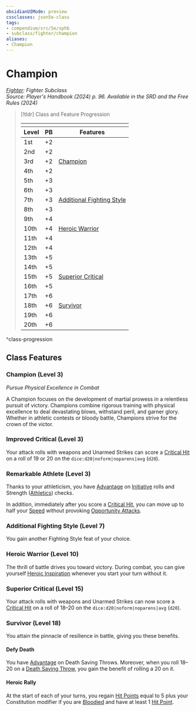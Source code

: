 ```yaml
---
obsidianUIMode: preview
cssclasses: json5e-class
tags:
- compendium/src/5e/xphb
- subclass/fighter/champion
aliases:
- Champion
---
```

# Champion
*[Fighter](./fighter-xphb.md): Fighter Subclass*  
*Source: Player's Handbook (2024) p. 96. Available in the <span title='Systems Reference Document (5.2)'>SRD</span> and the Free Rules (2024)*  

> [!tldr] Class and Feature Progression
> 
> <table class="class-progression">
> <thead>
> <tr><th colspan='3'></th></tr>
> <tr class="class-progression"><th class"level">Level</th><th class"pb">PB</th><th class"feature">Features</th></tr>
> </thead><tbody>
> <tr class="class-progression"><td class"level">1st</td><td class"pb">+2</td><td class"feature"></td></tr>
> <tr class="class-progression"><td class"level">2nd</td><td class"pb">+2</td><td class"feature"></td></tr>
> <tr class="class-progression"><td class"level">3rd</td><td class"pb">+2</td><td class"feature"><a href='#Champion (Level 3)' class='internal-link'>Champion</a></td></tr>
> <tr class="class-progression"><td class"level">4th</td><td class"pb">+2</td><td class"feature"></td></tr>
> <tr class="class-progression"><td class"level">5th</td><td class"pb">+3</td><td class"feature"></td></tr>
> <tr class="class-progression"><td class"level">6th</td><td class"pb">+3</td><td class"feature"></td></tr>
> <tr class="class-progression"><td class"level">7th</td><td class"pb">+3</td><td class"feature"><a href='#Additional Fighting Style (Level 7)' class='internal-link'>Additional Fighting Style</a></td></tr>
> <tr class="class-progression"><td class"level">8th</td><td class"pb">+3</td><td class"feature"></td></tr>
> <tr class="class-progression"><td class"level">9th</td><td class"pb">+4</td><td class"feature"></td></tr>
> <tr class="class-progression"><td class"level">10th</td><td class"pb">+4</td><td class"feature"><a href='#Heroic Warrior (Level 10)' class='internal-link'>Heroic Warrior</a></td></tr>
> <tr class="class-progression"><td class"level">11th</td><td class"pb">+4</td><td class"feature"></td></tr>
> <tr class="class-progression"><td class"level">12th</td><td class"pb">+4</td><td class"feature"></td></tr>
> <tr class="class-progression"><td class"level">13th</td><td class"pb">+5</td><td class"feature"></td></tr>
> <tr class="class-progression"><td class"level">14th</td><td class"pb">+5</td><td class"feature"></td></tr>
> <tr class="class-progression"><td class"level">15th</td><td class"pb">+5</td><td class"feature"><a href='#Superior Critical (Level 15)' class='internal-link'>Superior Critical</a></td></tr>
> <tr class="class-progression"><td class"level">16th</td><td class"pb">+5</td><td class"feature"></td></tr>
> <tr class="class-progression"><td class"level">17th</td><td class"pb">+6</td><td class"feature"></td></tr>
> <tr class="class-progression"><td class"level">18th</td><td class"pb">+6</td><td class"feature"><a href='#Survivor (Level 18)' class='internal-link'>Survivor</a></td></tr>
> <tr class="class-progression"><td class"level">19th</td><td class"pb">+6</td><td class"feature"></td></tr>
> <tr class="class-progression"><td class"level">20th</td><td class"pb">+6</td><td class"feature"></td></tr>
> </tbody></table>

^class-progression


## Class Features

### Champion (Level 3)

*Pursue Physical Excellence in Combat*

A Champion focuses on the development of martial prowess in a relentless pursuit of victory. Champions combine rigorous training with physical excellence to deal devastating blows, withstand peril, and garner glory. Whether in athletic contests or bloody battle, Champions strive for the crown of the victor.

### Improved Critical (Level 3)

Your attack rolls with weapons and Unarmed Strikes can score a [Critical Hit](/3-Mechanics/CLI/variant-rules/critical-hit-xphb.md) on a roll of 19 or 20 on the `dice:d20|noform|noparens|avg` (`d20`).

### Remarkable Athlete (Level 3)

Thanks to your athleticism, you have [Advantage](/3-Mechanics/CLI/variant-rules/advantage-xphb.md) on [Initiative](/3-Mechanics/CLI/variant-rules/initiative-xphb.md) rolls and Strength ([Athletics](skills.md#Athletics)) checks.

In addition, immediately after you score a [Critical Hit](/3-Mechanics/CLI/variant-rules/critical-hit-xphb.md), you can move up to half your [Speed](/3-Mechanics/CLI/variant-rules/speed-xphb.md) without provoking [Opportunity Attacks](actions.md#Opportunity%20Attack).

### Additional Fighting Style (Level 7)

You gain another Fighting Style feat of your choice.

### Heroic Warrior (Level 10)

The thrill of battle drives you toward victory. During combat, you can give yourself [Heroic Inspiration](/3-Mechanics/CLI/variant-rules/heroic-inspiration-xphb.md) whenever you start your turn without it.

### Superior Critical (Level 15)

Your attack rolls with weapons and Unarmed Strikes can now score a [Critical Hit](/3-Mechanics/CLI/variant-rules/critical-hit-xphb.md) on a roll of 18–20 on the `dice:d20|noform|noparens|avg` (`d20`).

### Survivor (Level 18)

You attain the pinnacle of resilience in battle, giving you these benefits.

#### Defy Death

You have [Advantage](/3-Mechanics/CLI/variant-rules/advantage-xphb.md) on Death Saving Throws. Moreover, when you roll 18–20 on a [Death Saving Throw](/3-Mechanics/CLI/variant-rules/death-saving-throw-xphb.md), you gain the benefit of rolling a 20 on it.

#### Heroic Rally

At the start of each of your turns, you regain [Hit Points](/3-Mechanics/CLI/variant-rules/hit-points-xphb.md) equal to 5 plus your Constitution modifier if you are [Bloodied](/3-Mechanics/CLI/variant-rules/bloodied-xphb.md) and have at least 1 [Hit Point](/3-Mechanics/CLI/variant-rules/hit-points-xphb.md).
